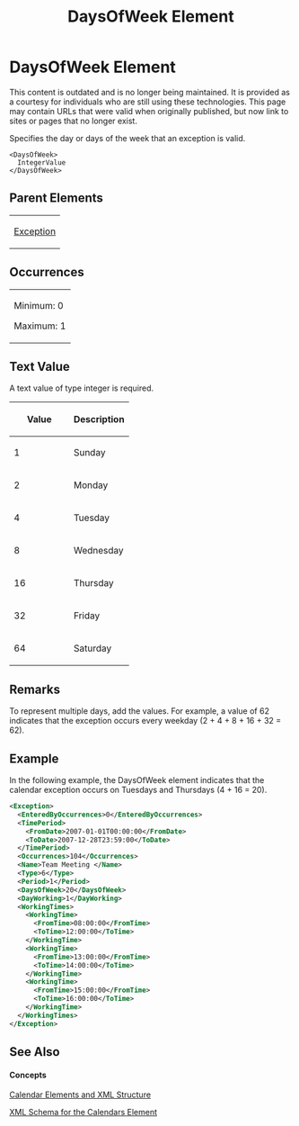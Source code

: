 ﻿---
title: DaysOfWeek Element
TOCTitle: DaysOfWeek Element
ms:assetid: 83ab0be5-93bb-41c0-bf4c-4a4fce3d2cf5
ms:mtpsurl: https://msdn.microsoft.com/en-us/library/Bb968569(v=office.12)
ms:contentKeyID: 13188260
ms.date: 05/05/2014
mtps_version: v=office.12
f1_keywords:
- DaysOfWeek element
dev_langs:
- xml
---

# DaysOfWeek Element

This content is outdated and is no longer being maintained. It is provided as a courtesy for individuals who are still using these technologies. This page may contain URLs that were valid when originally published, but now link to sites or pages that no longer exist.

Specifies the day or days of the week that an exception is valid.

    <DaysOfWeek>
      IntegerValue
    </DaysOfWeek>

## Parent Elements

<table>
<colgroup>
<col style="width: 100%" />
</colgroup>
<tbody>
<tr class="odd">
<td><p><a href="bb968492(v=office.12).md">Exception</a></p></td>
</tr>
</tbody>
</table>

## Occurrences

<table>
<colgroup>
<col style="width: 100%" />
</colgroup>
<tbody>
<tr class="odd">
<td><p>Minimum: 0</p>
<p>Maximum: 1</p></td>
</tr>
</tbody>
</table>

## Text Value

A text value of type integer is required.

<table>
<colgroup>
<col style="width: 50%" />
<col style="width: 50%" />
</colgroup>
<thead>
<tr class="header">
<th><p>Value</p></th>
<th><p>Description</p></th>
</tr>
</thead>
<tbody>
<tr class="odd">
<td><p>1</p></td>
<td><p>Sunday</p></td>
</tr>
<tr class="even">
<td><p>2</p></td>
<td><p>Monday</p></td>
</tr>
<tr class="odd">
<td><p>4</p></td>
<td><p>Tuesday</p></td>
</tr>
<tr class="even">
<td><p>8</p></td>
<td><p>Wednesday</p></td>
</tr>
<tr class="odd">
<td><p>16</p></td>
<td><p>Thursday</p></td>
</tr>
<tr class="even">
<td><p>32</p></td>
<td><p>Friday</p></td>
</tr>
<tr class="odd">
<td><p>64</p></td>
<td><p>Saturday</p></td>
</tr>
</tbody>
</table>

## Remarks

To represent multiple days, add the values. For example, a value of 62 indicates that the exception occurs every weekday (2 + 4 + 8 + 16 + 32 = 62).

## Example

In the following example, the DaysOfWeek element indicates that the calendar exception occurs on Tuesdays and Thursdays (4 + 16 = 20).

``` xml
<Exception>
  <EnteredByOccurrences>0</EnteredByOccurrences>
  <TimePeriod>
    <FromDate>2007-01-01T00:00:00</FromDate>
    <ToDate>2007-12-28T23:59:00</ToDate>
  </TimePeriod>
  <Occurrences>104</Occurrences>
  <Name>Team Meeting </Name>
  <Type>6</Type>
  <Period>1</Period>
  <DaysOfWeek>20</DaysOfWeek>
  <DayWorking>1</DayWorking>
  <WorkingTimes>
    <WorkingTime>
      <FromTime>08:00:00</FromTime>
      <ToTime>12:00:00</ToTime>
    </WorkingTime>
    <WorkingTime>
      <FromTime>13:00:00</FromTime>
      <ToTime>14:00:00</ToTime>
    </WorkingTime>
    <WorkingTime>
      <FromTime>15:00:00</FromTime>
      <ToTime>16:00:00</ToTime>
    </WorkingTime>
  </WorkingTimes>
</Exception>
```

## See Also

#### Concepts

[Calendar Elements and XML Structure](bb968563\(v=office.12\).md)

[XML Schema for the Calendars Element](bb968557\(v=office.12\).md)

